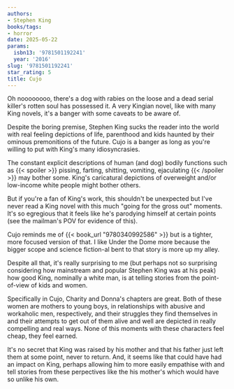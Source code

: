 ```yaml
---
authors:
- Stephen King
books/tags:
- horror
date: 2025-05-22
params:
  isbn13: '9781501192241'
  year: '2016'
slug: '9781501192241'
star_rating: 5
title: Cujo
---
```


Oh noooooooo, there's a dog with rabies on the loose and a dead serial killer's rotten soul has possessed it. A very Kingian novel, like with many King novels, it's a banger with some caveats to be aware of.

<!--more-->


Despite the boring premise, Stephen King sucks the reader into the world with real feeling depictions of life, parenthood and kids haunted by their ominous premonitions of the future. Cujo is a banger as long as you're willing to put with King's many idiosyncrasies.

The constant explicit descriptions of human (and dog) bodily functions such as {{< spoiler >}} pissing, farting, shitting, vomiting, ejaculating {{< /spoiler >}} may bother some. King's caricatural depictions of overweight and/or low-income white people might bother others.

But if you're a fan of King's work, this shouldn't be unexpected but I've never read a King novel with this much "going for the gross out" moments. It's so egregious that it feels like he's parodying himself at certain points (see the mailman's POV for evidence of this).

Cujo reminds me of {{< book_url "9780340992586" >}} but is a tighter, more focused version of that. I like Under the Dome more because the bigger scope and science fiction-al bent to that story is more up my alley. 

Despite all that, it's really surprising to me (but perhaps not so surprising considering how mainstream and popular Stephen King was at his peak) how good King, nominally a white man, is at telling stories from the point-of-view of kids and women.

Specifically in Cujo, Charity and Donna's chapters are great. Both of these women are mothers to young boys, in relationships with abusive and workaholic men, respectively, and their struggles they find themselves in and their attempts to get out of them alive and well are depicted in really compelling and real ways. None of this moments with these characters feel cheap, they feel earned.

It's no secret that King was raised by his mother and that his father just left them at some point, never to return. And, it seems like that could have had an impact on King, perhaps allowing him to more easily empathise with and tell stories from these perpectives like the his mother's which would have so unlike his own.